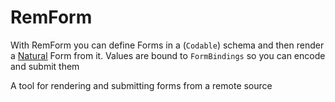 #  RemForm

With RemForm you can define Forms in a (`Codable`) schema
and then render a [Natural](https://github.com/NoahKamara/Natural) Form from it.
Values are bound to `FormBindings` so you can encode and submit them

A tool for rendering and submitting forms from a remote source
